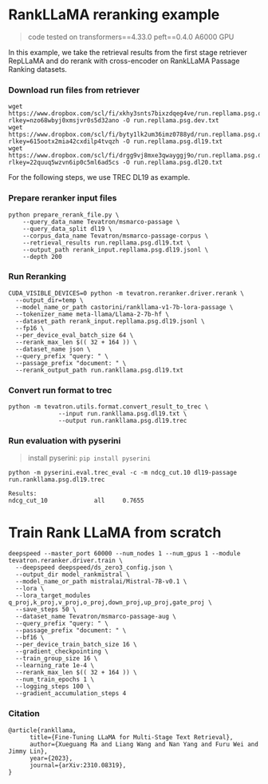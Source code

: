 # RankLLaMA reranking example

> code tested on transformers==4.33.0 peft==0.4.0 A6000 GPU

In this example, we take the retrieval results from the first stage retriever RepLLaMA and do rerank with cross-encoder on RankLLaMA Passage Ranking datasets.

### Download run files from retriever
```
wget https://www.dropbox.com/scl/fi/xkhy3snts7bixzdqeg4ve/run.repllama.psg.dev.txt?rlkey=nzo68wbyj0xmsjvr0s5d32ano -O run.repllama.psg.dev.txt
wget https://www.dropbox.com/scl/fi/byty1lk2um36imz0788yd/run.repllama.psg.dl19.txt?rlkey=615ootx2mia42cxdilp4tvqzh -O run.repllama.psg.dl19.txt
wget https://www.dropbox.com/scl/fi/drgg9vj8mxe3qwayggj9o/run.repllama.psg.dl20.txt?rlkey=22quuq5wzvn6ip0c5ml6ad5cs -O run.repllama.psg.dl20.txt
```

For the following steps, we use TREC DL19 as example.
### Prepare reranker input files
```
python prepare_rerank_file.py \
    --query_data_name Tevatron/msmarco-passage \
    --query_data_split dl19 \
    --corpus_data_name Tevatron/msmarco-passage-corpus \
    --retrieval_results run.repllama.psg.dl19.txt \
    --output_path rerank_input.repllama.psg.dl19.jsonl \
    --depth 200
```

### Run Reranking
```
CUDA_VISIBLE_DEVICES=0 python -m tevatron.reranker.driver.rerank \
  --output_dir=temp \
  --model_name_or_path castorini/rankllama-v1-7b-lora-passage \
  --tokenizer_name meta-llama/Llama-2-7b-hf \
  --dataset_path rerank_input.repllama.psg.dl19.jsonl \
  --fp16 \
  --per_device_eval_batch_size 64 \
  --rerank_max_len $(( 32 + 164 )) \
  --dataset_name json \
  --query_prefix "query: " \
  --passage_prefix "document: " \
  --rerank_output_path run.rankllama.psg.dl19.txt
```

### Convert run format to trec
```
python -m tevatron.utils.format.convert_result_to_trec \
              --input run.rankllama.psg.dl19.txt \
              --output run.rankllama.psg.dl19.trec
```

### Run evaluation with pyserini

> install pyserini:
`pip install pyserini`

```
python -m pyserini.eval.trec_eval -c -m ndcg_cut.10 dl19-passage run.rankllama.psg.dl19.trec

Results:
ndcg_cut_10             all     0.7655
```


# Train Rank LLaMA from scratch
```
deepspeed --master_port 60000 --num_nodes 1 --num_gpus 1 --module tevatron.reranker.driver.train \
  --deepspeed deepspeed/ds_zero3_config.json \
  --output_dir model_rankmistral \
  --model_name_or_path mistralai/Mistral-7B-v0.1 \
  --lora \
  --lora_target_modules q_proj,k_proj,v_proj,o_proj,down_proj,up_proj,gate_proj \
  --save_steps 50 \
  --dataset_name Tevatron/msmarco-passage-aug \
  --query_prefix "query: " \
  --passage_prefix "document: " \
  --bf16 \
  --per_device_train_batch_size 16 \
  --gradient_checkpointing \
  --train_group_size 16 \
  --learning_rate 1e-4 \
  --rerank_max_len $(( 32 + 164 )) \
  --num_train_epochs 1 \
  --logging_steps 100 \
  --gradient_accumulation_steps 4
```


### Citation
```
@article{rankllama,
      title={Fine-Tuning LLaMA for Multi-Stage Text Retrieval}, 
      author={Xueguang Ma and Liang Wang and Nan Yang and Furu Wei and Jimmy Lin},
      year={2023},
      journal={arXiv:2310.08319},
}
```
